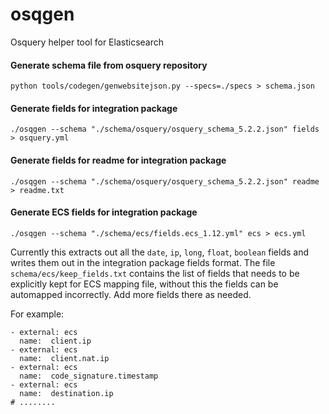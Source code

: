 # osqgen
Osquery helper tool for Elasticsearch 

#### Generate schema file from osquery repository

```
python tools/codegen/genwebsitejson.py --specs=./specs > schema.json
```

#### Generate fields for integration package

```
./osqgen --schema "./schema/osquery/osquery_schema_5.2.2.json" fields > osquery.yml
```

#### Generate fields for readme for integration package

```
./osqgen --schema "./schema/osquery/osquery_schema_5.2.2.json" readme > readme.txt
```

#### Generate ECS fields for integration package

```
./osqgen --schema "./schema/ecs/fields.ecs_1.12.yml" ecs > ecs.yml
```

Currently this extracts out all the ```date```, ```ip```, ```long```, ```float```, ```boolean``` fields and writes them out in the integration package fields format.
The file ```schema/ecs/keep_fields.txt``` contains the list of fields that needs to be explicitly kept for ECS mapping file, without this the fields can be automapped incorrectly.
Add more fields there as needed.

For example:
```
- external: ecs
  name:  client.ip
- external: ecs
  name:  client.nat.ip
- external: ecs
  name:  code_signature.timestamp
- external: ecs
  name:  destination.ip
# ........
```

